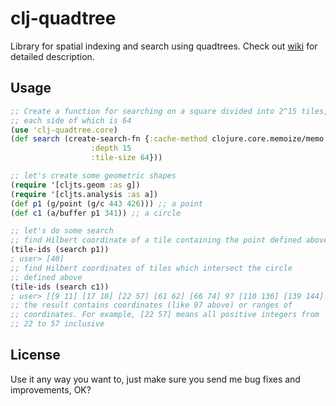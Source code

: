 # clj-quadtree

Library for spatial indexing and search using quadtrees.
Check out [wiki](https://github.com/bapehbe/clj-quadtree/wiki) for
detailed description.

## Usage

```clojure
;; Create a function for searching on a square divided into 2^15 tiles,
;; each side of which is 64
(use 'clj-quadtree.core)
(def search (create-search-fn {:cache-method clojure.core.memoize/memo
                  :depth 15
                  :tile-size 64}))

;; let's create some geometric shapes
(require '[cljts.geom :as g])
(require '[cljts.analysis :as a])
(def p1 (g/point (g/c 443 426))) ;; a point
(def c1 (a/buffer p1 341)) ;; a circle

;; let's do some search
;; find Hilbert coordinate of a tile containing the point defined above 
(tile-ids (search p1))
; user> [40]
;; find Hilbert coordinates of tiles which intersect the circle
;; defined above
(tile-ids (search c1))
; user> [[9 11] [17 18] [22 57] [61 62] [66 74] 97 [110 136] [139 144] [208 224] [226 231] 233]
;; the result contains coordinates (like 97 above) or ranges of
;; coordinates. For example, [22 57] means all positive integers from
;; 22 to 57 inclusive
```

## License

Use it any way you want to, just make sure you send me bug fixes and
improvements, OK?
